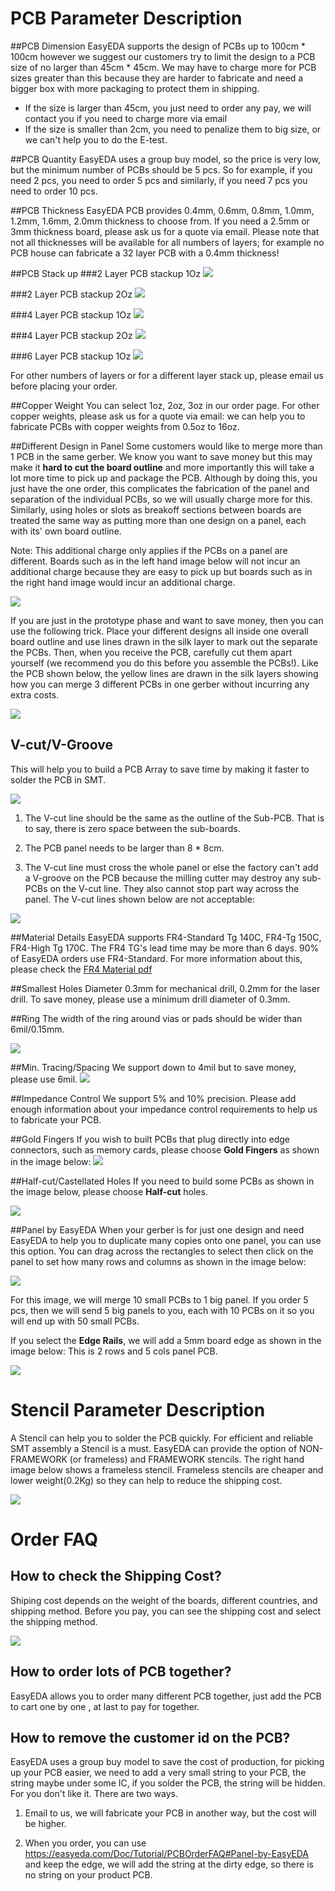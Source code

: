 
# PCB Parameter Description
##PCB Dimension
EasyEDA supports the design of PCBs up to 100cm * 100cm however we suggest our customers try to limit the design to a PCB size of no larger than 45cm * 45cm. We may have to charge more for PCB sizes greater than this because they are harder to fabricate and need a bigger box with more packaging to protect them in shipping.
* If the size is larger than 45cm, you just need to order any pay, we will contact you if you need to charge more via email
* If the size is smaller than 2cm, you need to penalize them to big size, or we can't help you to do the E-test.
 

##PCB Quantity
 EasyEDA uses a group buy model, so the price is very low, but the minimum number of PCBs should be 5 pcs. So for example, if you need 2 pcs, you need to order 5 pcs and similarly, if you need 7 pcs you need to order 10 pcs. 
 
##PCB Thickness
   EasyEDA PCB provides 0.4mm, 0.6mm, 0.8mm, 1.0mm, 1.2mm, 1.6mm, 2.0mm thickness to choose from. If you need a 2.5mm or 3mm thickness board, please ask us for a quote via email.  Please note that not all thicknesses will be available for all numbers of layers; for example no PCB house can fabricate a 32 layer PCB with a 0.4mm thickness!


##PCB Stack up
  ###2 Layer PCB stackup 1Oz
![](images/2layerStackupPCB.png)  
 

###2 Layer PCB stackup 2Oz
![](images/2layerStackupPCB2oz.png)  


 ###4 Layer PCB stackup 1Oz
![](images/4layerStackupPCB1oz.png) 

###4 Layer PCB stackup 2Oz
![](images/4layerStackupPCB2oz.png) 

###6 Layer PCB stackup 1Oz
![](images/6layerStackupPCB1oz.png) 

For other numbers of layers or for a different layer stack up, please email us before placing your order.


##Copper Weight
  You can select 1oz, 2oz, 3oz in our order page. For other copper weights, please ask us for a quote via email: we can help you to fabricate PCBs with copper weights from 0.5oz to 16oz.

##Different Design in Panel 
Some customers would like to merge more than 1 PCB in the same gerber. We know you want to save money but this may make it **hard to cut the board outline** and more importantly this will take a lot more time to pick up and package the PCB. Although by doing this, you just have the one order, this complicates the fabrication of the panel and separation of the individual PCBs, so we will usually charge more for this. Similarly, using holes or slots as breakoff sections between boards are treated the same way as putting more than one design on a panel, each with its' own board outline. 
 
Note: This additional charge only applies if the PCBs on a panel are different. Boards such as in the left hand image below will not incur an additional charge because they are easy to pick up but boards such as in the right hand image would incur an additional charge.
 
 ![](images/DiffirentPCB.png)  


If you are just in the prototype phase and want to save money, then you can use the following trick. Place your different designs all inside one overall board outline and use lines drawn in the silk layer to mark out the separate the PCBs. Then, when you receive the PCB, carefully cut them apart yourself (we recommend you do this before you assemble the PCBs!). Like the PCB shown below, the yellow lines are drawn in the silk layers showing how you can merge 3 different PCBs in one gerber without incurring any extra costs.

![](images/silklayerPCB.png)  

## V-cut/V-Groove
  
   This will help you to build a PCB Array to save time by making it faster to solder the PCB in SMT. 
   
 ![](images/V-cut-v-groove.png)  

  1.  The V-cut line should be the same as the outline of the Sub-PCB. That is to say, there is zero space between the sub-boards.

  2.  The PCB panel needs to be larger than 8 * 8cm.
  
  3.  The V-cut line must cross the whole panel or else the factory can't add a V-groove on the PCB because the milling cutter may destroy any sub-PCBs on the V-cut line. They also cannot stop part way across the panel. The V-cut lines shown below are not acceptable:
   
 ![](images/NoOKV-CUT.png)  
     

##Material Details
  EasyEDA supports FR4-Standard Tg 140C, FR4-Tg 150C, FR4-High Tg 170C. The FR4 TG's lead time may be more than 6 days. 90% of EasyEDA orders use FR4-Standard. For more information about this, please check the [FR4 Material pdf](images/FR4-material.pdf "FR4 material")

##Smallest Holes Diameter
   0.3mm for mechanical drill, 0.2mm for the laser drill. To save money, please use a minimum drill diameter of 0.3mm.

##Ring
 The width of the ring around vias or pads should be wider than 6mil/0.15mm.
 
![](images/Ring-via.png)  


##Min. Tracing/Spacing
 We support down to 4mil but to save money, please use 6mil. 
![](images/clearance.png)  

##Impedance Control
 We support 5% and 10% precision. Please add enough information about your impedance control requirements to help us to fabricate your PCB.

##Gold Fingers
If you wish to built PCBs that plug directly into edge connectors, such as memory cards, please choose **Gold Fingers** as shown in the image below:
![](images/Gold-Fingers.png)  

##Half-cut/Castellated Holes
If you need to build some PCBs as shown in the image below, please choose **Half-cut** holes.

![](images/Half-cut-Castellated-Holes.png)

##Panel by EasyEDA
 When your gerber is for just one design and need EasyEDA to help you to duplicate many copies onto one panel, you can use this option.
   You can drag across the rectangles to select then click on the panel to set how many rows and columns as shown in the image below:

![](images/Panel.png)

For this image, we will merge 10 small PCBs to 1 big panel. If you order 5 pcs, then we will send 5 big panels to you, each with 10 PCBs on it so you will end up with 50 small PCBs.

If you select the **Edge Rails**, we will add a 5mm board edge as shown in the image below:
This is 2 rows and 5 cols panel PCB.

![](images/V-cut-v-groove.png) 

# Stencil Parameter Description
A Stencil can help you to solder the PCB quickly. For efficient and reliable SMT assembly a Stencil is a must.
EasyEDA can provide the option of NON-FRAMEWORK (or frameless) and FRAMEWORK stencils.
The right hand image below shows a frameless stencil. Frameless stencils are cheaper and lower weight(0.2Kg) so they can help to reduce the shipping cost.

![](images/stencil.png)  

 

# Order FAQ

## How to check the Shipping Cost?

Shiping cost depends on the weight of the boards, different countries, and shipping method. Before you pay, you can see the shipping cost and select the shipping method.

![](images/shippingcost.png)


## How to order lots of PCB together?

EasyEDA allows you to order many different PCB together,  just add the PCB to cart one by one , at last to pay for together.


## How to remove the customer id on the PCB?
EasyEDA uses a group buy model to save the cost of production, for picking up your PCB easier, we need to add a very small string to your PCB, the string maybe under some IC, if you solder the PCB, the string will be hidden. For you don't like it. There are two ways.

1. Email to us, we will fabricate your PCB in another way, but the cost  will be higher.

2. When you order, you can use https://easyeda.com/Doc/Tutorial/PCBOrderFAQ#Panel-by-EasyEDA and keep the edge, we will add the string at the dirty edge, so there is no string on your product PCB.






